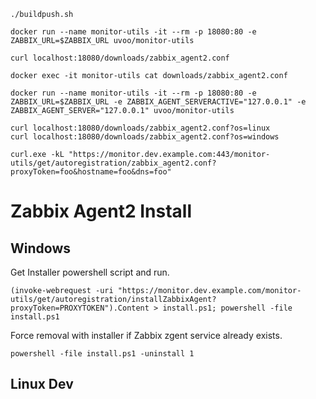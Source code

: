 ```
./buildpush.sh
```

```
docker run --name monitor-utils -it --rm -p 18080:80 -e ZABBIX_URL=$ZABBIX_URL uvoo/monitor-utils
```

```
curl localhost:18080/downloads/zabbix_agent2.conf
```

```
docker exec -it monitor-utils cat downloads/zabbix_agent2.conf
```

```
docker run --name monitor-utils -it --rm -p 18080:80 -e ZABBIX_URL=$ZABBIX_URL -e ZABBIX_AGENT_SERVERACTIVE="127.0.0.1" -e ZABBIX_AGENT_SERVER="127.0.0.1" uvoo/monitor-utils
```

```
curl localhost:18080/downloads/zabbix_agent2.conf?os=linux
curl localhost:18080/downloads/zabbix_agent2.conf?os=windows
```

```
curl.exe -kL "https://monitor.dev.example.com:443/monitor-utils/get/autoregistration/zabbix_agent2.conf?proxyToken=foo&hostname=foo&dns=foo"
```

# Zabbix Agent2 Install 

## Windows

Get Installer powershell script and run.
```
(invoke-webrequest -uri "https://monitor.dev.example.com/monitor-utils/get/autoregistration/installZabbixAgent?proxyToken=PROXYTOKEN").Content > install.ps1; powershell -file install.ps1
```

Force removal with installer if Zabbix zgent service already exists.
```
powershell -file install.ps1 -uninstall 1
```

## Linux Dev

